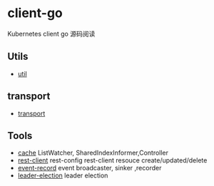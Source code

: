 # client-go
Kubernetes client go 源码阅读

## Utils
- [util](/util/README.md)

## transport
- [transport](/transport/README.md)


## Tools
- [cache](/tools/cache/README.md) ListWatcher, SharedIndexInformer,Controller
- [rest-client](/tools/rest-client/README.md) rest-config rest-client resouce create/updated/delete
- [event-record](/tools/event-record/README.md) event broadcaster, sinker ,recorder
- [leader-election](/tools/leader-election/README.md) leader election

